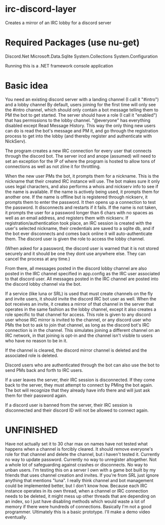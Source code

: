 # irc-discord-layer
Creates a mirror of an IRC lobby for a discord server

# Required Packages (use nu-get)
Discord.Net
Microsoft.Data.Sqlite
System.Collections
System.Configuration

Running this is a .NET framework console application

# Basic idea

You need an existing discord server with a landing channel (I call it "#intro") and a lobby channel
By default, users joining for the first time will only see the #intro channel, which should only contain a bot message telling them to PM the bot to get started.
The server should have a role (I call it "enabled") that has permissions to the lobby channel. "@everyone" has everything disabled except Read Message History.
This way the only thing new users can do is read the bot's message and PM it, and go through the registration process to get into the lobby (and thereby register and authenticate with NickServ).

The program creates a new IRC connection for every user that connects through the discord bot. The server ircd and anope (assumed) will need to set an exception for the IP of where the program is hosted to allow tons of connections as well as not zline it for throttling.

When the new user PMs the bot, it prompts them for a nickname. This is the nickname that their created IRC instance will use. The bot makes sure it only uses legal characters, and also performs a whois and nickserv info to see if the name is available.
If the name is actively being used, it prompts them for another one.
If the name is offline but is registered through nickserv, it prompts them to enter the password. It then opens up a connection to test the password. It disconnects and restarts if it fails.
If the name is not taken, it prompts the user for a password longer than 6 chars with no spaces as well as an email address, and registers them with nickserv.
If registration/authentication took place, an IRC session is created with the user's selected nickname, their credentials are saved to a sqlite db, and if the bot ever disconnects and comes back online it will auto-authenticate them. The discord user is given the role to access the lobby channel.

(When asked for a password, the discord user is warned that it is not stored securely and it should be one they dont use anywhere else. They can cancel the process at any time.)

From there, all messages posted in the discord lobby channel are also posted in the IRC channel specified in app.config as the IRC user associated to that discord user.
All messages posted in the IRC channel are posted into the discord lobby channel via the bot.

If a service (like luna or SRL) is used that must create channels on the fly and invite users, it should invite the discord IRC bot user as well.
When the bot receives an invite, it creates a mirror of that channel in the server that operates in the same fashion as the lobby channel, except it also creates a role specific to that channel for access.
This role is given to any discord user whose IRC mirror is invited to the channel, or any discord user who PMs the bot to ask to join that channel, as long as the discord bot's IRC connection is in the channel.
This simulates joining a different channel on an IRC network, in that joining is opt-in and the channel isn't visible to users who have no reason to be in it.

If the channel is cleared, the discord mirror channel is deleted and the associated role is deleted.

Discord users who are authenticated through the bot can also use the bot to send PMs back and forth to IRC users.

If a user leaves the server, their IRC session is disconnected. If they come back to the server, they must attempt to connect by PMing the bot again. The bot will recognize that they already have info there and will just ask them for their password again.

If a discord user is banned from the server, their IRC session is disconnected and their discord ID will not be allowed to connect again.


# UNFINISHED
Have not actually set it to 30 char max on names
have not tested what happens when a channel is forcibly cleared. It should remove everyone's role for that channel and delete the channel, but i haven't tested it.
Currently no way to update password.
Currently no way to unregister altogether.
Not a whole lot of safeguarding against crashes or disconnects.
No way to unban users.
I'm testing this on a server I own with a game bot built by my friends that uses channel creation and invites. If you're from SRL just ignore anything that mentions "luna".
I really think channel and bot management could be implemented better, but I don't know how. Because each IRC instance operates in its own thread, when a channel or IRC connection needs to be deleted, it might mess up other threads that are depending on an index, so I just have disabling methods which would waste a lot of memory if there were hundreds of connections. Basically I'm not a good programmer.
Ultimately this is a basic prototype. I'll make a demo video eventually.